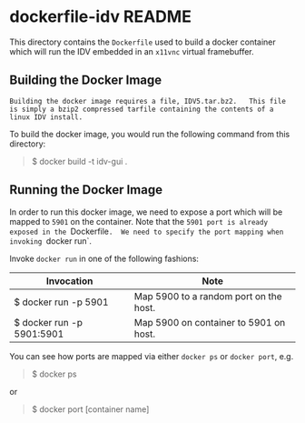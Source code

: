 # dockerfile-idv README

This directory contains the `Dockerfile` used to build a docker container which will run the IDV embedded in an `x11vnc` virtual framebuffer.

## Building the Docker Image

    Building the docker image requires a file, IDV5.tar.bz2.   This file is simply a bzip2 compressed tarfile containing the contents of a linux IDV install.  

To build the docker image, you would run the following command from this directory:

> $ docker build -t idv-gui .

## Running the Docker Image

In order to run this docker image, we need to expose a port which will be mapped to `5901` on the container.  Note that the `5901 port is already exposed in the `Dockerfile`.  We need to specify the port mapping when invoking `docker run`.  

Invoke `docker run` in one of the following fashions:

Invocation | Note
----|----
$ docker run -p 5901 | Map 5900 to a random port on the host.
$ docker run -p 5901:5901 | Map 5900 on container to 5901 on host.

You can see how ports are mapped via either `docker ps` or `docker port`, e.g.

> $ docker ps

or 

> $ docker port [container name]
